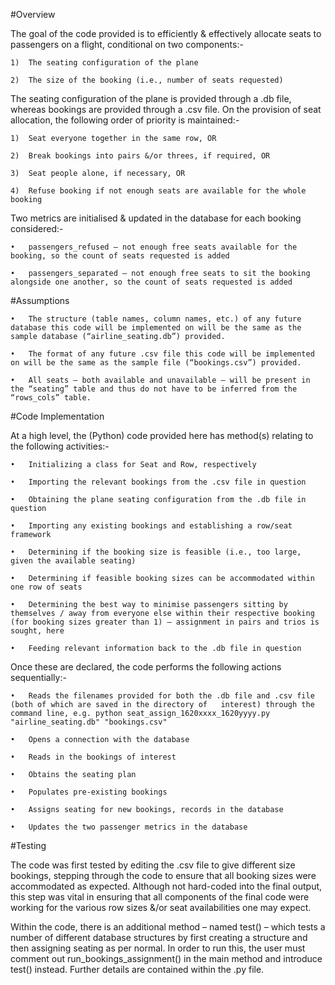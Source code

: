 #Overview

The goal of the code provided is to efficiently & effectively allocate seats to passengers on a flight, conditional on two components:-

  	1)	The seating configuration of the plane
	
  	2)	The size of the booking (i.e., number of seats requested)
  
The seating configuration of the plane is provided through a .db file, whereas bookings are provided through a .csv file. 
On the provision of seat allocation, the following order of priority is maintained:-

  	1)	Seat everyone together in the same row, OR
	
  	2)	Break bookings into pairs &/or threes, if required, OR
	
  	3)	Seat people alone, if necessary, OR
	
  	4)	Refuse booking if not enough seats are available for the whole booking
  
Two metrics are initialised & updated in the database for each booking considered:-

  	•	passengers_refused – not enough free seats available for the booking, so the count of seats requested is added
	
  	•	passengers_separated – not enough free seats to sit the booking alongside one another, so the count of seats requested is added
    
#Assumptions

  	•	The structure (table names, column names, etc.) of any future database this code will be implemented on will be the same as the sample database (“airline_seating.db”) provided.
		
  	•	The format of any future .csv file this code will be implemented on will be the same as the sample file (“bookings.csv”) provided.
		
  	•	All seats – both available and unavailable – will be present in the “seating” table and thus do not have to be inferred from the “rows_cols” table.

#Code Implementation

At a high level, the (Python) code provided here has method(s) relating to the following activities:-

  	•	Initializing a class for Seat and Row, respectively
		
  	•	Importing the relevant bookings from the .csv file in question
		
  	•	Obtaining the plane seating configuration from the .db file in question
		
	•	Importing any existing bookings and establishing a row/seat framework
		
	•	Determining if the booking size is feasible (i.e., too large, given the available seating)
		
	•	Determining if feasible booking sizes can be accommodated within one row of seats
		
	•	Determining the best way to minimise passengers sitting by themselves / away from everyone else within their respective booking (for booking sizes greater than 1) – assignment in pairs and trios is sought, here
		
	•	Feeding relevant information back to the .db file in question
  
Once these are declared, the code performs the following actions sequentially:-

	•	Reads the filenames provided for both the .db file and .csv file (both of which are saved in the directory of 	interest) through the command line, e.g. python seat_assign_1620xxxx_1620yyyy.py "airline_seating.db" "bookings.csv"
		
	•	Opens a connection with the database

	•	Reads in the bookings of interest

	•	Obtains the seating plan 

	•	Populates pre-existing bookings

	•	Assigns seating for new bookings, records in the database

	•	Updates the two passenger metrics in the database

#Testing

The code was first tested by editing the .csv file to give different size bookings, stepping through the code to ensure that all booking sizes were accommodated as expected. Although not hard-coded into the final output, this step was vital in ensuring that all components of the final code were working for the various row sizes &/or seat availabilities one may expect.

Within the code, there is an additional method – named test() – which tests a number of different database structures by first creating a structure and then assigning seating as per normal. In order to run this, the user must comment out run_bookings_assignment() in the main method and introduce test() instead. Further details are contained within the .py file.

